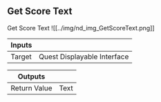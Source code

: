 ## Get Score Text
Get Score Text
![[../img/nd_img_GetScoreText.png]]

|Inputs||
|--|--|
| Target | Quest Displayable Interface |

|Outputs||
|--|--|
| Return Value | Text |
